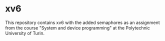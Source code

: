 # xv6
This repository contains xv6 with the added semaphores as an assignment from the course "System and device programming" at the Polytechnic University of Turin.
